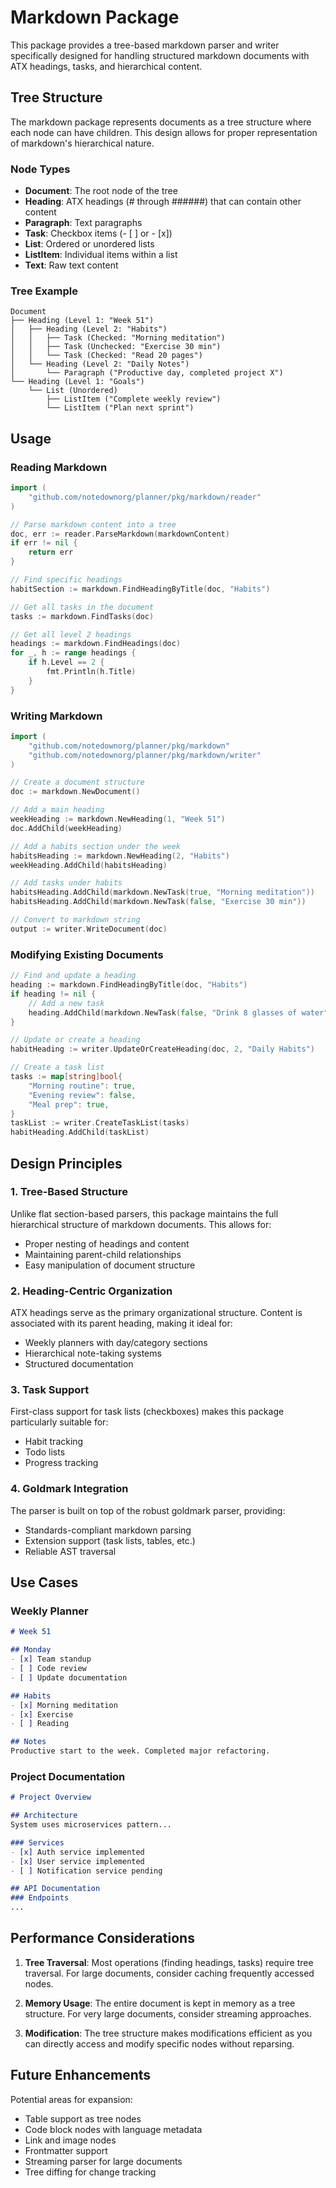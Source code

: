 # Markdown Package

This package provides a tree-based markdown parser and writer specifically designed for handling structured markdown documents with ATX headings, tasks, and hierarchical content.

## Tree Structure

The markdown package represents documents as a tree structure where each node can have children. This design allows for proper representation of markdown's hierarchical nature.

### Node Types

- **Document**: The root node of the tree
- **Heading**: ATX headings (# through ######) that can contain other content
- **Paragraph**: Text paragraphs
- **Task**: Checkbox items (- [ ] or - [x])
- **List**: Ordered or unordered lists
- **ListItem**: Individual items within a list
- **Text**: Raw text content

### Tree Example

```
Document
├── Heading (Level 1: "Week 51")
│   ├── Heading (Level 2: "Habits")
│   │   ├── Task (Checked: "Morning meditation")
│   │   ├── Task (Unchecked: "Exercise 30 min")
│   │   └── Task (Checked: "Read 20 pages")
│   └── Heading (Level 2: "Daily Notes")
│       └── Paragraph ("Productive day, completed project X")
└── Heading (Level 1: "Goals")
    └── List (Unordered)
        ├── ListItem ("Complete weekly review")
        └── ListItem ("Plan next sprint")
```

## Usage

### Reading Markdown

```go
import (
    "github.com/notedownorg/planner/pkg/markdown/reader"
)

// Parse markdown content into a tree
doc, err := reader.ParseMarkdown(markdownContent)
if err != nil {
    return err
}

// Find specific headings
habitSection := markdown.FindHeadingByTitle(doc, "Habits")

// Get all tasks in the document
tasks := markdown.FindTasks(doc)

// Get all level 2 headings
headings := markdown.FindHeadings(doc)
for _, h := range headings {
    if h.Level == 2 {
        fmt.Println(h.Title)
    }
}
```

### Writing Markdown

```go
import (
    "github.com/notedownorg/planner/pkg/markdown"
    "github.com/notedownorg/planner/pkg/markdown/writer"
)

// Create a document structure
doc := markdown.NewDocument()

// Add a main heading
weekHeading := markdown.NewHeading(1, "Week 51")
doc.AddChild(weekHeading)

// Add a habits section under the week
habitsHeading := markdown.NewHeading(2, "Habits")
weekHeading.AddChild(habitsHeading)

// Add tasks under habits
habitsHeading.AddChild(markdown.NewTask(true, "Morning meditation"))
habitsHeading.AddChild(markdown.NewTask(false, "Exercise 30 min"))

// Convert to markdown string
output := writer.WriteDocument(doc)
```

### Modifying Existing Documents

```go
// Find and update a heading
heading := markdown.FindHeadingByTitle(doc, "Habits")
if heading != nil {
    // Add a new task
    heading.AddChild(markdown.NewTask(false, "Drink 8 glasses of water"))
}

// Update or create a heading
habitHeading := writer.UpdateOrCreateHeading(doc, 2, "Daily Habits")

// Create a task list
tasks := map[string]bool{
    "Morning routine": true,
    "Evening review": false,
    "Meal prep": true,
}
taskList := writer.CreateTaskList(tasks)
habitHeading.AddChild(taskList)
```

## Design Principles

### 1. Tree-Based Structure
Unlike flat section-based parsers, this package maintains the full hierarchical structure of markdown documents. This allows for:
- Proper nesting of headings and content
- Maintaining parent-child relationships
- Easy manipulation of document structure

### 2. Heading-Centric Organization
ATX headings serve as the primary organizational structure. Content is associated with its parent heading, making it ideal for:
- Weekly planners with day/category sections
- Hierarchical note-taking systems
- Structured documentation

### 3. Task Support
First-class support for task lists (checkboxes) makes this package particularly suitable for:
- Habit tracking
- Todo lists
- Progress tracking

### 4. Goldmark Integration
The parser is built on top of the robust goldmark parser, providing:
- Standards-compliant markdown parsing
- Extension support (task lists, tables, etc.)
- Reliable AST traversal

## Use Cases

### Weekly Planner
```markdown
# Week 51

## Monday
- [x] Team standup
- [ ] Code review
- [ ] Update documentation

## Habits
- [x] Morning meditation
- [x] Exercise
- [ ] Reading

## Notes
Productive start to the week. Completed major refactoring.
```

### Project Documentation
```markdown
# Project Overview

## Architecture
System uses microservices pattern...

### Services
- [x] Auth service implemented
- [x] User service implemented
- [ ] Notification service pending

## API Documentation
### Endpoints
...
```

## Performance Considerations

1. **Tree Traversal**: Most operations (finding headings, tasks) require tree traversal. For large documents, consider caching frequently accessed nodes.

2. **Memory Usage**: The entire document is kept in memory as a tree structure. For very large documents, consider streaming approaches.

3. **Modification**: The tree structure makes modifications efficient as you can directly access and modify specific nodes without reparsing.

## Future Enhancements

Potential areas for expansion:
- Table support as tree nodes
- Code block nodes with language metadata
- Link and image nodes
- Frontmatter support
- Streaming parser for large documents
- Tree diffing for change tracking